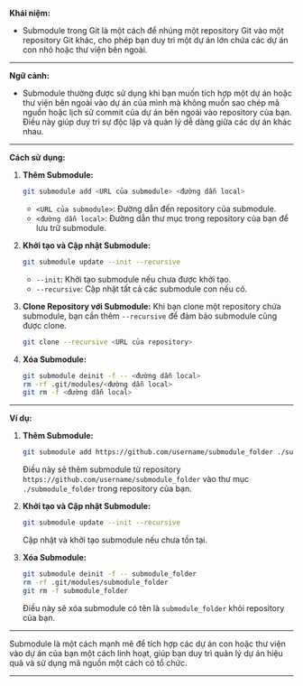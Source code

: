 **Khái niệm:**

- Submodule trong Git là một cách để nhúng một repository Git vào một repository Git khác, cho phép bạn duy trì một dự án lớn chứa các dự án con nhỏ hoặc thư viện bên ngoài.

---

**Ngữ cảnh:**

- Submodule thường được sử dụng khi bạn muốn tích hợp một dự án hoặc thư viện bên ngoài vào dự án của mình mà không muốn sao chép mã nguồn hoặc lịch sử commit của dự án bên ngoài vào repository của bạn. Điều này giúp duy trì sự độc lập và quản lý dễ dàng giữa các dự án khác nhau.

---

**Cách sử dụng:**

1. **Thêm Submodule:**

   ```bash
   git submodule add <URL của submodule> <đường dẫn local>
   ```

   - `<URL của submodule>`: Đường dẫn đến repository của submodule.
   - `<đường dẫn local>`: Đường dẫn thư mục trong repository của bạn để lưu trữ submodule.

2. **Khởi tạo và Cập nhật Submodule:**

   ```bash
   git submodule update --init --recursive
   ```

   - `--init`: Khởi tạo submodule nếu chưa được khởi tạo.
   - `--recursive`: Cập nhật tất cả các submodule con nếu có.

3. **Clone Repository với Submodule:**
   Khi bạn clone một repository chứa submodule, bạn cần thêm `--recursive` để đảm bảo submodule cũng được clone.

   ```bash
   git clone --recursive <URL của repository>
   ```

4. **Xóa Submodule:**
   ```bash
   git submodule deinit -f -- <đường dẫn local>
   rm -rf .git/modules/<đường dẫn local>
   git rm -f <đường dẫn local>
   ```

---

**Ví dụ:**

1. **Thêm Submodule:**

   ```bash
   git submodule add https://github.com/username/submodule_folder ./submodule_folder
   ```

   Điều này sẽ thêm submodule từ repository `https://github.com/username/submodule_folder` vào thư mục `./submodule_folder` trong repository của bạn.

2. **Khởi tạo và Cập nhật Submodule:**

   ```bash
   git submodule update --init --recursive
   ```

   Cập nhật và khởi tạo submodule nếu chưa tồn tại.

3. **Xóa Submodule:**
   ```bash
   git submodule deinit -f -- submodule_folder
   rm -rf .git/modules/submodule_folder
   git rm -f submodule_folder
   ```
   Điều này sẽ xóa submodule có tên là `submodule_folder` khỏi repository của bạn.

---

Submodule là một cách mạnh mẽ để tích hợp các dự án con hoặc thư viện vào dự án của bạn một cách linh hoạt, giúp bạn duy trì quản lý dự án hiệu quả và sử dụng mã nguồn một cách có tổ chức.

---
